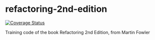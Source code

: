 # refactoring-2nd-edition

[![Coverage Status](https://coveralls.io/repos/github/arignack/refactoring-2nd-edition/badge.svg)](https://coveralls.io/github/arignack/refactoring-2nd-edition)

Training code of the book Refactoring 2nd Edition, from Martin Fowler
